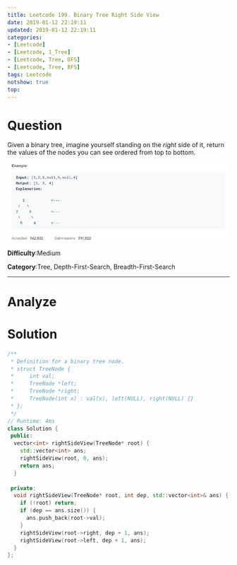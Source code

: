 ```yaml
---
title: Leetcode 199. Binary Tree Right Side View
date: 2019-01-12 22:19:11
updated: 2019-01-12 22:19:11
categories: 
- [Leetcode]
- [Leetcode, 1_Tree]
- [Leetcode, Tree, DFS]
- [Leetcode, Tree, BFS]
tags: Leetcode
notshow: true
top:
---
```


# Question

Given a binary tree, imagine yourself standing on the  _right_  side of it, return the values of the nodes you can see ordered from top to bottom.

![](/images/in-post/2019-01-12-Leetcode-199-Binary-Tree-Right-Side-View/2019-01-12-22-19-46.png)

**Difficulty**:Medium

**Category**:Tree, Depth-First-Search, Breadth-First-Search

<!-- more -->

------------

# Analyze

# Solution

```cpp
/**
 * Definition for a binary tree node.
 * struct TreeNode {
 *     int val;
 *     TreeNode *left;
 *     TreeNode *right;
 *     TreeNode(int x) : val(x), left(NULL), right(NULL) {}
 * };
 */
// Runtime: 4ms
class Solution {
 public:
  vector<int> rightSideView(TreeNode* root) {
    std::vector<int> ans;
    rightSideView(root, 0, ans);
    return ans;
  }

 private:
  void rightSideView(TreeNode* root, int dep, std::vector<int>& ans) {
    if (!root) return;
    if (dep == ans.size()) {
      ans.push_back(root->val);
    }
    rightSideView(root->right, dep + 1, ans);
    rightSideView(root->left, dep + 1, ans);
  }
};
```


